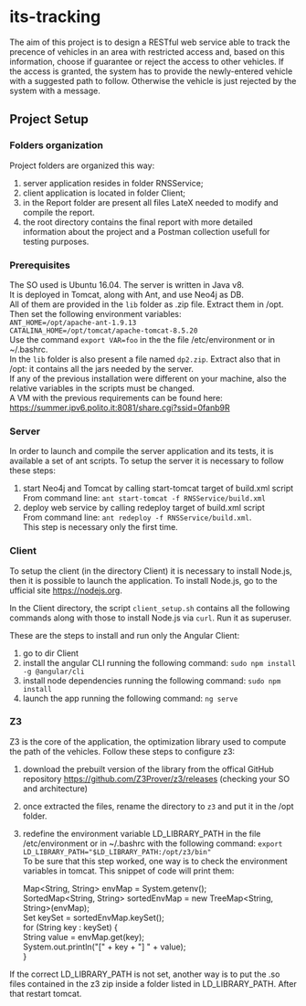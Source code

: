# its-tracking

The aim of this project is to design a RESTful web service able to track the precence of vehicles in an area with restricted access and, based on this information, choose if guarantee or reject the access to other vehicles. If the access is granted, the system has to provide the newly-entered vehicle with a suggested path to follow. Otherwise the vehicle is just rejected by the system with a message.

## Project Setup

### Folders organization

Project folders are organized this way:
1. server application resides in folder RNSService;
2. client application is located in folder Client;
3. in the Report folder are present all files LateX needed to modify and compile the report.
5. the root directory contains the final report with more detailed information about the project and a Postman collection usefull for testing purposes.

### Prerequisites

The SO used is Ubuntu 16.04. The server is written in Java v8.  
It is deployed in Tomcat, along with Ant, and use Neo4j as DB.  
All of them are provided in the `lib` folder as .zip file. Extract them in /opt.  
Then set the following environment variables:  
`ANT_HOME=/opt/apache-ant-1.9.13`  
`CATALINA_HOME=/opt/tomcat/apache-tomcat-8.5.20`  
Use the command `export VAR=foo` in the the file /etc/environment or in ~/.bashrc.  
In the `lib` folder is also present a file named `dp2.zip`. Extract also that in /opt: it contains all the jars needed by the server.  
If any of the previous installation were different on your machine, also the relative variables in the scripts must be changed.  
A VM with the previous requirements can be found here: https://summer.ipv6.polito.it:8081/share.cgi?ssid=0fanb9R

### Server

In order to launch and compile the server application and its tests, it is available a set of ant scripts.
To setup the server it is necessary to follow these steps:
1. start Neo4j and Tomcat by calling start-tomcat target of build.xml script  
From command line: `ant start-tomcat -f RNSService/build.xml`  
2. deploy web service by calling redeploy target of build.xml script  
From command line: `ant redeploy -f RNSService/build.xml`.  
This step is necessary only the first time.

### Client

To setup the client (in the directory Client) it is necessary to install Node.js,
then it is possible to launch the application. To install Node.js, go to the ufficial site https://nodejs.org.

In the Client directory, the script `client_setup.sh` contains all the following commands along with those to install Node.js via `curl`.
Run it as superuser.

These are the steps to install and run only the Angular Client:
1. go to dir Client
2. install the angular CLI running the following command:
`sudo npm install -g @angular/cli`
3. install node dependencies running the following command:
`sudo npm install`
4. launch the app running the following command:
`ng serve`

### Z3

Z3 is the core of the application, the optimization library used to compute the path of the vehicles.
Follow these steps to configure z3:
1. download the prebuilt version of the library from the offical GitHub repository https://github.com/Z3Prover/z3/releases (checking your SO and architecture)
2. once extracted the files, rename the directory to `z3` and put it in the /opt folder.
3. redefine the environment variable LD_LIBRARY_PATH in the file /etc/environment or in ~/.bashrc with the following command:
`export LD_LIBRARY_PATH="$LD_LIBRARY_PATH:/opt/z3/bin"`  
To be sure that this step worked, one way is to check the environment variables in tomcat. This snippet of code will print them:  

    Map<String, String> envMap = System.getenv();  
    SortedMap<String, String> sortedEnvMap = new TreeMap<String, String>(envMap);  
    Set<String> keySet = sortedEnvMap.keySet();  
    for (String key : keySet) {  
          String value = envMap.get(key);  
          System.out.println("[" + key + "] " + value);  
    }

If the correct LD_LIBRARY_PATH is not set, another way is to put the .so files contained in the z3 zip inside a folder listed in LD_LIBRARY_PATH. After that restart tomcat.
